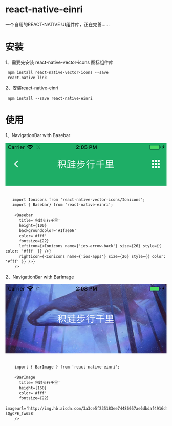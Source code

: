 # react-native-einri

一个自用的REACT-NATIVE UI组件库，正在完善......  


 安装
===========================
 1、需要先安装 react-native-vector-icons 图标组件库  
 
     npm install react-native-vector-icons --save  
     react-native link  
     
 2、安装react-native-einri  
 
     npm install --save react-native-einri  
     
 使用
===========================

1、NavigationBar with Basebar  

![](https://github.com/Kokobing/react-native-einri/blob/master/temp/1.jpg)    

       import Ionicons from 'react-native-vector-icons/Ionicons';  
       import { Basebar} from 'react-native-einri';
  
        <Basebar  
          title='积跬步行千里'  
          height={100}  
          backgroundcolor='#1fae66'  
          color='#fff'  
          fontsize={22}  
          lefticon={<Ionicons name={'ios-arrow-back'} size={26} style={{ color: '#fff' }} />}  
          righticon={<Ionicons name={'ios-apps'} size={26} style={{ color: '#fff' }} />}  
        />  
        
        
        
2、NavigationBar with BarImage  
 
![](https://github.com/Kokobing/react-native-einri/blob/master/temp/2.jpg)  
 
        import { BarImage } from 'react-native-einri';  
       
        <BarImage  
          title='积跬步行千里'  
          height={160}  
          color='#fff'  
          fontsize={22}  
          imageurl='http://img.hb.aicdn.com/3a3ce5f235183ee74486057ae6dbdaf4916df57294ade-lQgCPE_fw658'  
        />  
        
        
        
        
        
       
       
